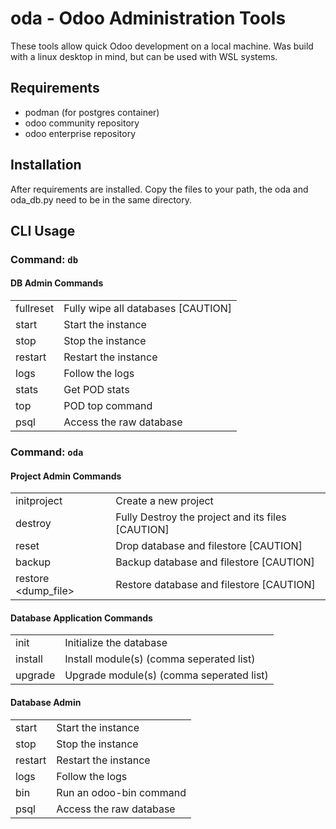 # oda - Odoo Administration Tools

These tools allow quick Odoo development on a local machine. Was build with a linux desktop in mind, but can be used with WSL systems.

## Requirements

- podman (for postgres container)
- odoo community repository
- odoo enterprise repository

## Installation

After requirements are installed. Copy the files to your path, the oda and oda_db.py need to be in the same directory.

## CLI Usage

### Command: `db`

#### DB Admin Commands

|           |                                    |
| --------- | ---------------------------------- |
| fullreset | Fully wipe all databases [CAUTION] |
| start     | Start the instance                 |
| stop      | Stop the instance                  |
| restart   | Restart the instance               |
| logs      | Follow the logs                    |
| stats     | Get POD stats                      |
| top       | POD top command                    |
| psql      | Access the raw database            |

### Command: `oda`

#### Project Admin Commands

|                     |                                                   |
| ------------------- | ------------------------------------------------- |
| initproject         | Create a new project                              |
| destroy             | Fully Destroy the project and its files [CAUTION] |
| reset               | Drop database and filestore [CAUTION]             |
| backup              | Backup database and filestore [CAUTION]           |
| restore <dump_file> | Restore database and filestore [CAUTION]          |

#### Database Application Commands

|                   |                                          |
| ----------------- | ---------------------------------------- |
| init              | Initialize the database                  |
| install <modules> | Install module(s) (comma seperated list) |
| upgrade <modules> | Upgrade module(s) (comma seperated list) |

#### Database Admin

|               |                         |
| ------------- | ----------------------- |
| start         | Start the instance      |
| stop          | Stop the instance       |
| restart       | Restart the instance    |
| logs          | Follow the logs         |
| bin <command> | Run an odoo-bin command |
| psql          | Access the raw database |
